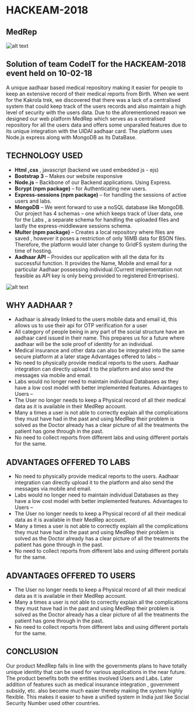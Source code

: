 # HACKEAM-2018
## MedRep

![alt text](https://github.com/harbhlahritik/HACKEAM-2018/blob/master/src/common/images/logogithub.png "Logo")

Solution of team CodeIT for the HACKEAM-2018 event held on 10-02-18
-------------------------------------------------------------------

A unique aadhaar based medical repository making it easier for people to keep an extensive record of their medical reports from Birth.
When we went for the Kakrola trek, we discovered that there was a lack of a centralised system that could keep track of the users records and also maintain a high level of security with the users data. Due to the aforementioned reason we designed our web platform MedRep which serves as a centralised repository for all the users data and offers some unparalled features due to its unique integration with the UIDAI aadhaar card. The platform uses Node.js express along with MongoDB as its DataBase.

TECHNOLOGY USED
--------
* **Html ,css** , javascript (backend we used embedded js - ejs)
* **Bootstrap 3** – Makes our website responsive
* **Node.js** – Backbone of our Backend applications. Using Express.
* **Bcrypt (npm package)** – for Authenticating new users.
* **Express-sessions (npm package)** – for handling the sessions of active users and labs.
* **MongoDB** – We went forward to use a noSQL database like MongoDB. Our project has 4 schemas – one which keeps track of User data, one for the Labs , a separate schema for handling the uploaded files and lastly the express-middleware sessions schema.
* **Multer (npm package)** – Creates a local repository where files are saved , however it poses a restriction of only 16MB data for BSON files. Therefore, the platform would later change to GridFS system during the time of hosting.
* **Aadhaar API** – Provides our application with all the data for its successful function. It provides the Name, Mobile and email for a particular Aadhaar possessing individual.(Current implementation not feasible as API key is only being provided to registered Entreprises).

![alt text](https://github.com/harbhlahritik/HACKEAM-2018/blob/master/src/common/images/8049.png "FlowChart")

WHY AADHAAR ?
--------
* Aadhaar is already linked to the users mobile data and email id, this allows us to use their api for OTP verification for a user
*	All category of people being in any part of the social structure have an aadhaar card issued in their name. This prepares us for a future where aadhaar will be the sole proof of identity for an individual.
*	Medical insurance and other data can also be integrated into the same secure platform at a later stage
Advantages offered to labs –
*	No need to physically provide medical reports to the users. Aadhaar integration can directly upload it to the platform and also send the messages via mobile and email.
*	Labs would no longer need to maintain individual Databases as they have a low cost model with better implemented features.
Advantages to Users –
*	The User no longer needs to keep a Physical record of all their medical data as it is available in their MedRep account.
*	Many a times a user is not able to correctly explain all the complications they must have had in the past and using MedRep their problem is solved as the Doctor already has a clear picture of all the treatments the patient has gone through in the past.
*	No need to collect reports from different labs and using different portals for the same.

ADVANTAGES OFFERED TO LABS
-----
*	No need to physically provide medical reports to the users. Aadhaar integration can directly upload it to the platform and also send the messages via mobile and email.
*	Labs would no longer need to maintain individual Databases as they have a low cost model with better implemented features.
Advantages to Users –
*	The User no longer needs to keep a Physical record of all their medical data as it is available in their MedRep account.
*	Many a times a user is not able to correctly explain all the complications they must have had in the past and using MedRep their problem is solved as the Doctor already has a clear picture of all the treatments the patient has gone through in the past.
*	No need to collect reports from different labs and using different portals for the same.

ADVANTAGES OFFERED TO USERS
-----
*	The User no longer needs to keep a Physical record of all their medical data as it is available in their MedRep account.
*	Many a times a user is not able to correctly explain all the complications they must have had in the past and using MedRep their problem is solved as the Doctor already has a clear picture of all the treatments the patient has gone through in the past.
*	No need to collect reports from different labs and using different portals for the same.

CONCLUSION
------

Our product MedRep falls in line with the governments plans to have  totally unique identity that can be used for various applications in the near future. The product benefits both the entities involved Users and Labs. Later addition of features such as medical insurance integration , government subsidy, etc. also become much easier thereby making the system highly flexible. This makes it easier to have a unified system in India just like Social Security Number used other countries.
